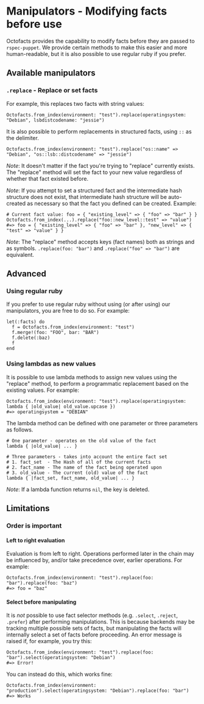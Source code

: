 # Manipulators - Modifying facts before use

Octofacts provides the capability to modify facts before they are passed to `rspec-puppet`. We provide certain methods to make this easier and more human-readable, but it is also possible to use regular ruby if you prefer.

## Available manipulators

### `.replace` - Replace or set facts

For example, this replaces two facts with string values:

```
Octofacts.from_index(environment: "test").replace(operatingsystem: "Debian", lsbdistcodename: "jessie")
```

It is also possible to perform replacements in structured facts, using `::` as the delimiter.

```
Octofacts.from_index(environment: "test").replace("os::name" => "Debian", "os::lsb::distcodename" => "jessie")
```

*Note*: It doesn't matter if the fact you're trying to "replace" currently exists. The "replace" method will set the fact to your new value regardless of whether that fact existed before.

*Note*: If you attempt to set a structured fact and the intermediate hash structure does not exist, that intermediate hash structure will be auto-created as necessary so that the fact you defined can be created. Example:

```
# Current fact value: foo = { "existing_level" => { "foo" => "bar" } }
Octofacts.from_index(...).replace("foo::new_level::test" => "value")
#=> foo = { "existing_level" => { "foo" => "bar" }, "new_level" => { "test" => "value" } }
```

*Note*: The "replace" method accepts keys (fact names) both as strings and as symbols. `.replace(foo: "bar")` and `.replace("foo" => "bar")` are equivalent.

## Advanced

### Using regular ruby

If you prefer to use regular ruby without using (or after using) our manipulators, you are free to do so. For example:

```
let(:facts) do
  f = Octofacts.from_index(environment: "test")
  f.merge!(foo: "FOO", bar: "BAR")
  f.delete(:baz)
  f
end
```

### Using lambdas as new values

It is possible to use lambda methods to assign new values using the "replace" method, to perform a programmatic replacement based on the existing values. For example:

```
Octofacts.from_index(environment: "test").replace(operatingsystem: lambda { |old_value| old_value.upcase })
#=> operatingsystem = "DEBIAN"
```

The lambda method can be defined with one parameter or three parameters as follows.

```
# One parameter - operates on the old value of the fact
lambda { |old_value| ... }

# Three parameters - takes into account the entire fact set
# 1. fact_set  - The Hash of all of the current facts
# 2. fact_name - The name of the fact being operated upon
# 3. old_value - The current (old) value of the fact
lambda { |fact_set, fact_name, old_value| ... }
```

*Note*: If a lambda function returns `nil`, the key is deleted.

## Limitations

### Order is important

#### Left to right evaluation

Evaluation is from left to right. Operations performed later in the chain may be influenced by, and/or take precedence over, earlier operations. For example:

```
Octofacts.from_index(environment: "test").replace(foo: "bar").replace(foo: "baz")
#=> foo = "baz"
```

#### Select before manipulating

It is *not* possible to use fact selector methods (e.g. `.select`, `.reject`, `.prefer`) after performing manipulations. This is because backends may be tracking multiple possible sets of facts, but manipulating the facts will internally select a set of facts before proceeding. An error message is raised if, for example, you try this:

```
Octofacts.from_index(environment: "test").replace(foo: "bar").select(operatingsystem: "Debian")
#=> Error!
```

You can instead do this, which works fine:

```
Octofacts.from_index(environment: "production").select(operatingsystem: "Debian").replace(foo: "bar")
#=> Works
```
